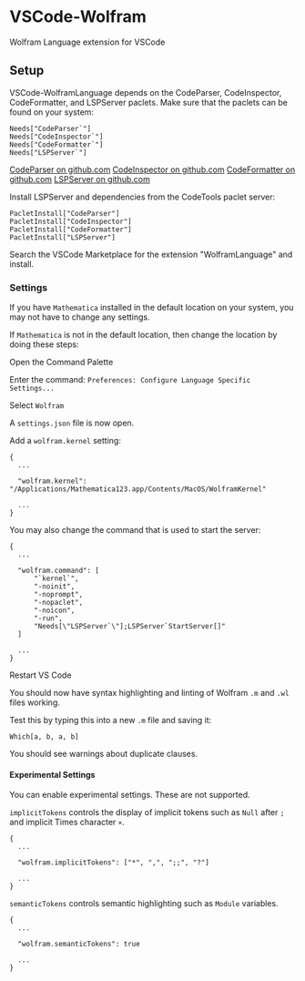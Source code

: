 # VSCode-Wolfram

Wolfram Language extension for VSCode


## Setup

VSCode-WolframLanguage depends on the CodeParser, CodeInspector, CodeFormatter, and LSPServer paclets. Make sure that the paclets can be found on your system:
```
Needs["CodeParser`"]
Needs["CodeInspector`"]
Needs["CodeFormatter`"]
Needs["LSPServer`"]
```

[CodeParser on github.com](https://github.com/<<TODO_placeholder_for_actual_link>>)
[CodeInspector on github.com](https://github.com/<<TODO_placeholder_for_actual_link>>)
[CodeFormatter on github.com](https://github.com/<<TODO_placeholder_for_actual_link>>)
[LSPServer on github.com](https://github.com/<<TODO_placeholder_for_actual_link>>)

Install LSPServer and dependencies from the CodeTools paclet server:
```
PacletInstall["CodeParser"]
PacletInstall["CodeInspector"]
PacletInstall["CodeFormatter"]
PacletInstall["LSPServer"]
```

Search the VSCode Marketplace for the extension "WolframLanguage" and install.

### Settings

If you have `Mathematica` installed in the default location on your system, you may not have to change any settings.

If `Mathematica` is not in the default location, then change the location by doing these steps:

Open the Command Palette

Enter the command:
`Preferences: Configure Language Specific Settings...`

Select `Wolfram`

A `settings.json` file is now open.

Add a `wolfram.kernel` setting:

```
{
  ...

  "wolfram.kernel": "/Applications/Mathematica123.app/Contents/MacOS/WolframKernel"
  
  ...
}

```

You may also change the command that is used to start the server:

```
{
  ...

  "wolfram.command": [
      "`kernel`",
      "-noinit",
      "-noprompt",
      "-nopaclet",
      "-noicon",
      "-run",
      "Needs[\"LSPServer`\"];LSPServer`StartServer[]"
  ]

  ...
}
```

Restart VS Code

You should now have syntax highlighting and linting of Wolfram `.m` and `.wl` files working.

Test this by typing this into a new `.m` file and saving it:
```
Which[a, b, a, b]
```

You should see warnings about duplicate clauses.


#### Experimental Settings

You can enable experimental settings. These are not supported.

`implicitTokens` controls the display of implicit tokens such as `Null` after `;` and implicit Times character `×`.

```
{
  ...

  "wolfram.implicitTokens": ["*", ",", ";;", "?"]

  ...
}
```

`semanticTokens` controls semantic highlighting such as `Module` variables.

```
{
  ...

  "wolfram.semanticTokens": true

  ...
}
```
